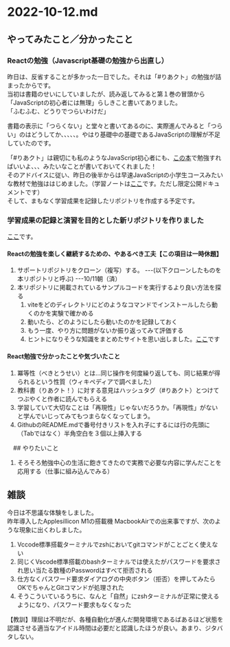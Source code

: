 # 2022-10-12.md

## やってみたこと／分かったこと

### Reactの勉強（Javascript基礎の勉強から出直し）

昨日は、反省することが多かった一日でした。それは「#りあクト」の勉強が詰まったからです。<br>
当初は書籍のせいにしていましたが、読み返してみると第１巻の冒頭から「JavaScriptの初心者には無理」らしきこと書いてありました。  
「ふむふむ、どうりでつらいわけだ」  

書籍の表示に「つらくない」と堂々と書いてあるのに、実際進んでみると「つらい」のはどうしてか、、、、、。やはり基礎中の基礎であるJavaScriptの理解が不足していたのです。  

「#りあクト」は親切にも私のようなJavaScript初心者にも、[この本](https://jsprimer.net/)で勉強すればいいよ、、、みたいなことが書いておいてくれました！  
そのアドバイスに従い、昨日の後半からは早速JavaScriptの小学生コースみたいな教材で勉強ははじめました。（学習ノートは[ここ](https://docs.google.com/document/d/19ZSQ25mYEGXZvKF9ILHM695dGOrU9meK63W5PBmzHYA/edit#)です。ただし限定公開ドキュメントです） <br/>
そして、まもなく学習成果を記録したリポジトリを作成する予定です。

### 学習成果の記録と演習を目的とした新リポジトリを作りました
[ここ]()です。

#### Reactの勉強を楽しく継続するための、やあるべき工夫【この項目は一時休題】

1. サポートリポジトリをクローン（複写）する。 ---(以下クローンしたものを本リポジトリと呼ぶ) ---10/11朝（済）
1. 本リポジトリに掲載されているサンプルコードを実行するより良い方法を探る
   1. viteをどのディレクトリにどのようなコマンドでインストールしたら動くのかを実験で確かめる
   1. 動いたら、どのようにしたら動いたのかを記録しておく
   1. もう一度、やり方に問題がないか振り返ってみて評価する
   2. ヒントになりそうな知識をまとめたサイトを思い出しました。[ここ](https://ics.media/entry/210708/#contents-anchor-basic)です


#### React勉強で分かったことや気づいたこと

1. 冪等性（べきとうせい）とは...同じ操作を何度繰り返しても、同じ結果が得られるという性質（ウィキペディアで調べました）
2. 教科書（りあクト！）に対する意見はハッシュタグ（#りあクト）とつけてつぶやくと作者に読んでもらえる
3. 学習していて大切なことは「再現性」じゃないだろうか。「再現性」がないと学んでいじってみてもつまらなくなってしまう。
4. GithubのREADME.mdで番号付きリストを入れ子にするには行の先頭に（Tabではなく）半角空白を３個以上挿入する


　## やりたいこと
 
 1. そろそろ勉強中心の生活に飽きてきたので実務で必要な内容に学んだことを応用する（仕事に組み込んでみる）
 

## 雑談

今日は不思議な体験をしました。  
昨年導入したApplesillicon M1の搭載機 MacbookAirでの出来事ですが、次のような現象に出くわしました。
1. Vccode標準搭載ターミナルでzshにおいてgitコマンドがことごとく使えない
2. 同じくVscode標準搭載のbashターミナルでは使えたがパスワードを要求され思い当たる数種のPasswordはすべて拒否される
3. 仕方なくパスワード要求ダイアログの中央ボタン（拒否）を押してみたらOKでちゃんとGitコマンドが処理された
4. そうこういているうちに、なんと「自然」にzshターミナルが正常に使えるようになり、パスワード要求もなくなった

【教訓】理屈は不明だが、各種自動化が進んだ開発環境であるばあるほど状態を認識させる適当なアイドル時間は必要だと認識したほうが良い。あまり、ジタバタしない。


